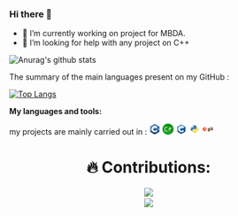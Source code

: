 ### Hi there 👋

- 🔭 I’m currently working on project for MBDA.
- 🤔 I’m looking for help with any project on C++

![Anurag's github stats](https://github-readme-stats.vercel.app/api?username=Knackie&show_icons=true&theme=radical) 

The summary of the main languages present on my GitHub : 

[![Top Langs](https://github-readme-stats.vercel.app/api/top-langs/?username=Knackie&layout=compact)](https://github.com/Knackie/github-readme-stats)


**My languages and tools:**  


my projects are mainly carried out in : <code><img height="20" src="https://raw.githubusercontent.com/github/explore/80688e429a7d4ef2fca1e82350fe8e3517d3494d/topics/cpp/cpp.png"></code>
<code><img height="20" src="https://raw.githubusercontent.com/github/explore/80688e429a7d4ef2fca1e82350fe8e3517d3494d/topics/csharp/csharp.png"></code>
<code><img height="20" src="https://raw.githubusercontent.com/github/explore/80688e429a7d4ef2fca1e82350fe8e3517d3494d/topics/c/c.png"></code>
<code><img height="20" src="https://raw.githubusercontent.com/github/explore/80688e429a7d4ef2fca1e82350fe8e3517d3494d/topics/python/python.png"></code>
<code><img height="20" src="https://raw.githubusercontent.com/github/explore/80688e429a7d4ef2fca1e82350fe8e3517d3494d/topics/git/git.png"></code>
<h1 align="center"> 🔥 Contributions: </h1>
<p align="center">
  <a href="https://git.io/streak-stats">
    <img src="http://github-readme-streak-stats.herokuapp.com?user=serial-dev&theme=react&background=0d1117&border=666">
  </a>
  <br>
  <a href="https://github.com/Ashutosh00710/github-readme-activity-graph">
    <img src="https://activity-graph.herokuapp.com/graph?username=knackie&theme=react-dark&hide_border=true">
  </a>
</p>
